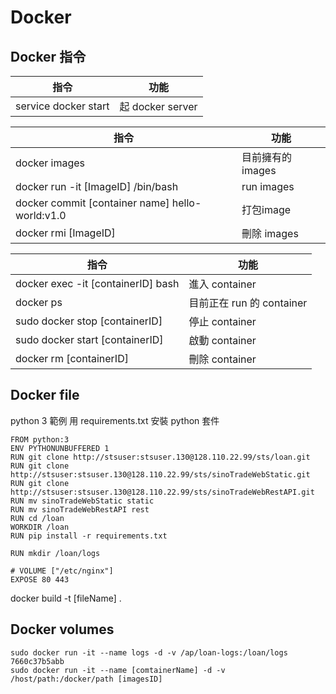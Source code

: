 # Docker
## Docker 指令

指令                 | 功能
-------------------- |------------------------
service docker start | 起 docker server


指令                 | 功能
-------------------- |------------------------
docker images        | 目前擁有的images
docker run -it [ImageID] /bin/bash | run images
docker commit [container name] hello-world:v1.0 | 打包image
docker rmi [ImageID] | 刪除 images


指令                 | 功能
-------------------- |------------------------
docker exec -it [containerID] bash | 進入 container
docker ps            | 目前正在 run 的 container
sudo docker stop [containerID] | 停止 container 
sudo docker start [containerID] | 啟動 container 
docker rm [containerID] | 刪除 container


## Docker file

python 3 範例
用 requirements.txt 安裝 python 套件



```
FROM python:3
ENV PYTHONUNBUFFERED 1
RUN git clone http://stsuser:stsuser.130@128.110.22.99/sts/loan.git
RUN git clone http://stsuser:stsuser.130@128.110.22.99/sts/sinoTradeWebStatic.git
RUN git clone http://stsuser:stsuser.130@128.110.22.99/sts/sinoTradeWebRestAPI.git
RUN mv sinoTradeWebStatic static
RUN mv sinoTradeWebRestAPI rest
RUN cd /loan
WORKDIR /loan
RUN pip install -r requirements.txt

RUN mkdir /loan/logs

# VOLUME ["/etc/nginx"]
EXPOSE 80 443

```

docker build -t [fileName] .

## Docker volumes

```
sudo docker run -it --name logs -d -v /ap/loan-logs:/loan/logs 7660c37b5abb
sudo docker run -it --name [comtainerName] -d -v /host/path:/docker/path [imagesID]
```

